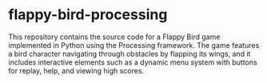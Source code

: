 # flappy-bird-processing
This repository contains the source code for a Flappy Bird game implemented in Python using the Processing framework. The game features a bird character navigating through obstacles by flapping its wings, and it includes interactive elements such as a dynamic menu system with buttons for replay, help, and viewing high scores.
